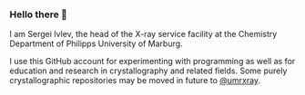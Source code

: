 ### Hello there 👋

I am Sergei Ivlev, the head of the X-ray service facility at the Chemistry Department of Philipps University of Marburg.

I use this GitHub account for experimenting with programming as well as for education and research in crystallography and related fields. Some purely crystallographic repositories may be moved in future to [@umrxray](https://github.com/umrxray).
